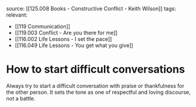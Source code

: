 source: [[125.008 Books - Constructive Conflict - Keith Wilson]]
tags:
relevant:
- [[119 Communication]]
- [[119.003 Conflict - Are you there for me]]
- [[116.002 Life Lessons - I set the pace]]
- [[116.049 Life Lessons - You get what you give]]

# How to start difficult conversations

Always try to start a difficult conversation with praise or thankfulness for the other person. It sets the tone as one of respectful and loving discourse, not a battle.
